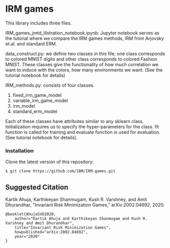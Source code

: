# IRM games

This library includes three files. 

IRM_games_jmtd_illstration_notebook.ipynb: Jupyter notebook serves as the tutorial where we compare the IRM games methods, IRM from Arjovsky et.al. and standard ERM. 


data_construct.py: we define two classes in this file; one class corresponds to colored MNIST digits and other class corresponds to colored Fashion MNIST. These classes give the functionality of how much correlation we want to induce with the colors, how many environments we want. (See the tutorial notebook for details)


IRM_methods.py: consists of four classes. 


1. fixed_irm_game_model
2. variable_irm_game_model
3. irm_model
4. standard_erm_model

Each of these classes have attributes similar to any sklearn class. Initialization requires us to specify the hyper-parameters for the class. fit function is called for training and evaluate function is used for evaluation. (See tutorial notebook for details).

### Installation

Clone the latest version of this repository:

```bash
$ git clone https://github.com/IBM/IRM-games.git
```

## Suggested Citation

Kartik Ahuja, Karthikeyan Shanmugam, Kush R. Varshney, and Amit Dhurandhar, "Invariant Risk Minimization Games," arXiv:2002.04692, 2020.

    @booklet{AhujaSVD2020,
        author="Kartik Ahuja and Karthikeyan Shanmugam and Kush R. Varshney and Amit Dhurandhar",
        title="Invariant Risk Minimization Games",
        howpublished="arXiv:2002.04692",
        year="2020"
    }

